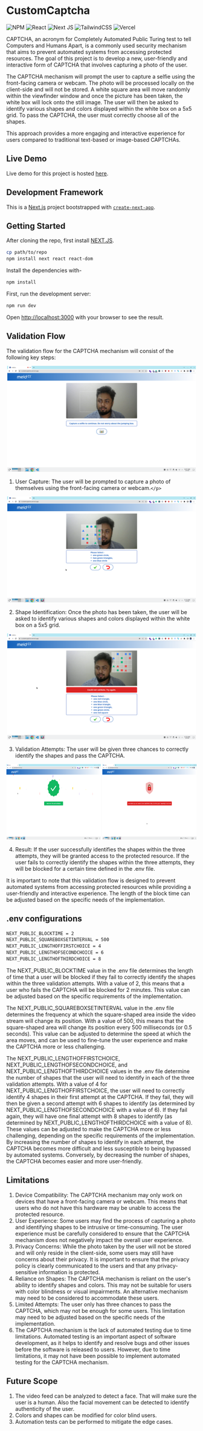 # CustomCaptcha

![NPM](https://img.shields.io/badge/NPM-%23CB3837.svg?style=for-the-badge&logo=npm&logoColor=white) ![React](https://img.shields.io/badge/react-%2320232a.svg?style=for-the-badge&logo=react&logoColor=%2361DAFB) ![Next JS](https://img.shields.io/badge/Next-black?style=for-the-badge&logo=next.js&logoColor=white) ![TailwindCSS](https://img.shields.io/badge/tailwindcss-%2338B2AC.svg?style=for-the-badge&logo=tailwind-css&logoColor=white) ![Vercel](https://img.shields.io/badge/vercel-%23000000.svg?style=for-the-badge&logo=vercel&logoColor=white)

CAPTCHA, an acronym for Completely Automated Public Turing test to tell Computers and Humans Apart, is a commonly used security mechanism that aims to prevent automated systems from accessing protected resources. The goal of this project is to develop a new, user-friendly and interactive form of CAPTCHA that involves capturing a photo of the user.

The CAPTCHA mechanism will prompt the user to capture a selfie using the front-facing camera or webcam. The photo will be processed locally on the client-side and will not be stored. A white square area will move randomly within the viewfinder window and once the picture has been taken, the white box will lock onto the still image. The user will then be asked to identify various shapes and colors displayed within the white box on a 5x5 grid. To pass the CAPTCHA, the user must correctly choose all of the shapes.

This approach provides a more engaging and interactive experience for users compared to traditional text-based or image-based CAPTCHAs.

## Live Demo

Live demo for this project is hosted [here](https://customcaptcha.vercel.app/).

## Development Framework

This is a [Next.js](https://nextjs.org/) project bootstrapped with [`create-next-app`](https://github.com/vercel/next.js/tree/canary/packages/create-next-app).

## Getting Started

After cloning the repo, first install [NEXT.JS](https://nextjs.org/docs/getting-started).

```bash
cp path/to/repo
npm install next react react-dom
```

Install the dependencies with-

```bash
npm install
```

First, run the development server:

```bash
npm run dev
```

Open [http://localhost:3000](http://localhost:3000) with your browser to see the result.

## Validation Flow

The validation flow for the CAPTCHA mechanism will consist of the following key steps:

<p align="center">
  <img src="doc/assets/cameraWindow.png" width="" height="280" />
</p>

1. User Capture: The user will be prompted to capture a photo of themselves using the front-facing camera or webcam.`</p>`

<p align="center">
  <img src="doc/assets/shapeIdentificationWindow.png" width="" height="280" />
</p>

2. Shape Identification: Once the photo has been taken, the user will be asked to identify various shapes and colors displayed within the white box on a 5x5 grid.

<p align="center">
  <img src="doc/assets/validationAttemptsWindow.png" width="" height="280" />
</p>

3. Validation Attempts: The user will be given three chances to correctly identify the shapes and pass the CAPTCHA.

<p align="center">
  <img class=mobile-image src="doc/assets/validatedResultWindow.png" height="200" width="250" /> 
  <img class=mobile-image src="doc/assets/resultWindow.png" height="200"  width="250"/> 
</p>

4. Result: If the user successfully identifies the shapes within the three attempts, they will be granted access to the protected resource. If the user fails to correctly identify the shapes within the three attempts, they will be blocked for a certain time defined in the .env file.

It is important to note that this validation flow is designed to prevent automated systems from accessing protected resources while providing a user-friendly and interactive experience. The length of the block time can be adjusted based on the specific needs of the implementation.

## .env configurations

```bash
NEXT_PUBLIC_BLOCKTIME = 2 
NEXT_PUBLIC_SQUAREBOXSETINTERVAL = 500 
NEXT_PUBLIC_LENGTHOFFIRSTCHOICE = 4 
NEXT_PUBLIC_LENGTHOFSECONDCHOICE = 6 
NEXT_PUBLIC_LENGTHOFTHIRDCHOICE = 8 
```

The NEXT_PUBLIC_BLOCKTIME value in the .env file determines the length of time that a user will be blocked if they fail to correctly identify the shapes within the three validation attempts. With a value of 2, this means that a user who fails the CAPTCHA will be blocked for 2 minutes. This value can be adjusted based on the specific requirements of the implementation.

The NEXT_PUBLIC_SQUAREBOXSETINTERVAL value in the .env file determines the frequency at which the square-shaped area inside the video stream will change its position. With a value of 500, this means that the square-shaped area will change its position every 500 milliseconds (or 0.5 seconds). This value can be adjusted to determine the speed at which the area moves, and can be used to fine-tune the user experience and make the CAPTCHA more or less challenging.

The NEXT_PUBLIC_LENGTHOFFIRSTCHOICE, NEXT_PUBLIC_LENGTHOFSECONDCHOICE, and NEXT_PUBLIC_LENGTHOFTHIRDCHOICE values in the .env file determine the number of shapes that the user will need to identify in each of the three validation attempts. With a value of 4 for NEXT_PUBLIC_LENGTHOFFIRSTCHOICE, the user will need to correctly identify 4 shapes in their first attempt at the CAPTCHA. If they fail, they will then be given a second attempt with 6 shapes to identify (as determined by NEXT_PUBLIC_LENGTHOFSECONDCHOICE with a value of 6). If they fail again, they will have one final attempt with 8 shapes to identify (as determined by NEXT_PUBLIC_LENGTHOFTHIRDCHOICE with a value of 8). These values can be adjusted to make the CAPTCHA more or less challenging, depending on the specific requirements of the implementation. By increasing the number of shapes to identify in each attempt, the CAPTCHA becomes more difficult and less susceptible to being bypassed by automated systems. Conversely, by decreasing the number of shapes, the CAPTCHA becomes easier and more user-friendly.

## Limitations

1. Device Compatibility: The CAPTCHA mechanism may only work on devices that have a front-facing camera or webcam. This means that users who do not have this hardware may be unable to access the protected resource.
2. User Experience: Some users may find the process of capturing a photo and identifying shapes to be intrusive or time-consuming. The user experience must be carefully considered to ensure that the CAPTCHA mechanism does not negatively impact the overall user experience.
3. Privacy Concerns: While the photo taken by the user will not be stored and will only reside in the client-side, some users may still have concerns about their privacy. It is important to ensure that the privacy policy is clearly communicated to the users and that any privacy-sensitive information is protected.
4. Reliance on Shapes: The CAPTCHA mechanism is reliant on the user's ability to identify shapes and colors. This may not be suitable for users with color blindness or visual impairments. An alternative mechanism may need to be considered to accommodate these users.
5. Limited Attempts: The user only has three chances to pass the CAPTCHA, which may not be enough for some users. This limitation may need to be adjusted based on the specific needs of the implementation.
6. The CAPTCHA mechanism is the lack of automated testing due to time limitations. Automated testing is an important aspect of software development, as it helps to identify and resolve bugs and other issues before the software is released to users. However, due to time limitations, it may not have been possible to implement automated testing for the CAPTCHA mechanism.

## Future Scope

1. The video feed can be analyzed to detect a face. That will make sure the user is a human. Also the facial movement can be detected to identify authenticity of the user.
2. Colors and shapes can be modified for color blind users.
3. Automation tests can be performed to mitigate the edge cases.
